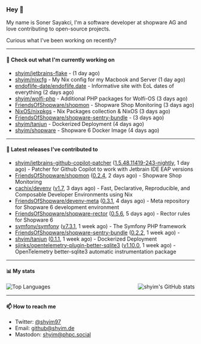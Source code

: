 ### Hey 👋

My name is Soner Sayakci, I'm a software developer at shopware AG and love contributing to open-source projects.

Curious what I've been working on recently?

---

#### 👷 Check out what I'm currently working on

- [shyim/jetbrains-flake](https://github.com/shyim/jetbrains-flake) -  (1 day ago)
- [shyim/nixcfg](https://github.com/shyim/nixcfg) - My Nix config for my Macbook and Server (1 day ago)
- [endoflife-date/endoflife.date](https://github.com/endoflife-date/endoflife.date) - Informative site with EoL dates of everything (2 days ago)
- [shyim/wolfi-php](https://github.com/shyim/wolfi-php) - Additional PHP packages for Wolfi-OS (3 days ago)
- [FriendsOfShopware/shopmon](https://github.com/FriendsOfShopware/shopmon) - Shopware Shop Monitoring (3 days ago)
- [NixOS/nixpkgs](https://github.com/NixOS/nixpkgs) - Nix Packages collection &amp; NixOS (3 days ago)
- [FriendsOfShopware/shopware-sentry-bundle](https://github.com/FriendsOfShopware/shopware-sentry-bundle) -  (3 days ago)
- [shyim/tanjun](https://github.com/shyim/tanjun) - Dockerized Deployment (4 days ago)
- [shyim/shopware](https://github.com/shyim/shopware) - Shopware 6 Docker Image (4 days ago)

---

#### 🔭 Latest releases I've contributed to

- [shyim/jetbrains-github-copilot-patcher](https://github.com/shyim/jetbrains-github-copilot-patcher) ([1.5.48.11419-243-nightly](https://github.com/shyim/jetbrains-github-copilot-patcher/releases/tag/1.5.48.11419-243-nightly), 1 day ago) - Patcher for Github Copilot to work with Jetbrain IDE EAP versions
- [FriendsOfShopware/shopmon](https://github.com/FriendsOfShopware/shopmon) ([0.2.4](https://github.com/FriendsOfShopware/shopmon/releases/tag/0.2.4), 2 days ago) - Shopware Shop Monitoring
- [cachix/devenv](https://github.com/cachix/devenv) ([v1.7](https://github.com/cachix/devenv/releases/tag/v1.7), 3 days ago) - Fast, Declarative, Reproducible, and Composable Developer Environments using Nix
- [FriendsOfShopware/devenv-meta](https://github.com/FriendsOfShopware/devenv-meta) ([0.3.1](https://github.com/FriendsOfShopware/devenv-meta/releases/tag/0.3.1), 4 days ago) - Meta repository for Shopware 6 development environment
- [FriendsOfShopware/shopware-rector](https://github.com/FriendsOfShopware/shopware-rector) ([0.5.6](https://github.com/FriendsOfShopware/shopware-rector/releases/tag/0.5.6), 5 days ago) - Rector rules for Shopware 6
- [symfony/symfony](https://github.com/symfony/symfony) ([v7.3.1](https://github.com/symfony/symfony/releases/tag/v7.3.1), 1 week ago) - The Symfony PHP framework
- [FriendsOfShopware/shopware-sentry-bundle](https://github.com/FriendsOfShopware/shopware-sentry-bundle) ([0.2.2](https://github.com/FriendsOfShopware/shopware-sentry-bundle/releases/tag/0.2.2), 1 week ago) - 
- [shyim/tanjun](https://github.com/shyim/tanjun) ([0.1.1](https://github.com/shyim/tanjun/releases/tag/0.1.1), 1 week ago) - Dockerized Deployment
- [sjinks/opentelemetry-plugin-better-sqlite3](https://github.com/sjinks/opentelemetry-plugin-better-sqlite3) ([v1.10.0](https://github.com/sjinks/opentelemetry-plugin-better-sqlite3/releases/tag/v1.10.0), 1 week ago) - OpenTelemetry better-sqlite3 automatic instrumentation package

---

#### 📊 My stats

<img align="right" alt="shyim's GitHub stats" src="https://github-readme-stats.vercel.app/api?username=shyim&count_private=1&show_icons=true&" />

![Top Languages](https://github-readme-stats.vercel.app/api/top-langs/?username=shyim)

---

#### 📫 How to reach me

- Twitter: [@shyim97](https://twitter.com/shyim97)
- Email: [github@shyim.de](mailto://github@shyim.de)
- Mastodon: <a rel="me" href="https://phpc.social/@shyim">shyim@phpc.social</a>
